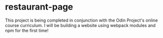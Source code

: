 # restaurant-page
This project is being completed in conjunction with the Odin Project's online course curriculum. I will be building a website using webpack modules and npm for the first time!